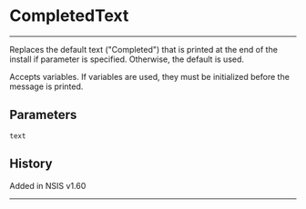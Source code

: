 # CompletedText

---

Replaces the default text ("Completed") that is printed at the end of the install if parameter is specified. Otherwise, the default is used.

Accepts variables. If variables are used, they must be initialized before the message is printed.

## Parameters

    text

## History

Added in NSIS v1.60

---
